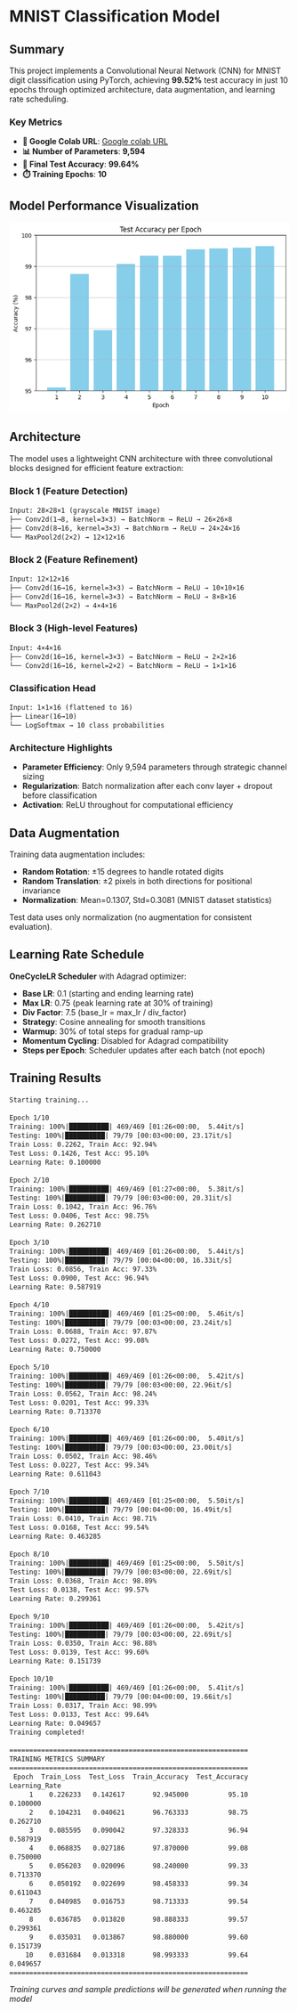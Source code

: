 # MNIST Classification Model

## **Summary**
This project implements a Convolutional Neural Network (CNN) for MNIST digit classification using PyTorch, achieving **99.52%** test accuracy in just 10 epochs through optimized architecture, data augmentation, and learning rate scheduling.

### **Key Metrics**
- **🔗 Google Colab URL**: [Google colab URL](https://colab.research.google.com/drive/13p46r4dpF13sd4aO73xNAa7myDSlG95X#scrollTo=I5JMTYwnRlo3)
- **📊 Number of Parameters**: **9,594**
- **🎯 Final Test Accuracy**: **99.64%**
- **⏱️ Training Epochs**: **10**

## **Model Performance Visualization**
![Accuracy and Loss Curves](predictions_visualization.png)

## **Architecture**

The model uses a lightweight CNN architecture with three convolutional blocks designed for efficient feature extraction:

### **Block 1 (Feature Detection)**
```
Input: 28×28×1 (grayscale MNIST image)
├── Conv2d(1→8, kernel=3×3) → BatchNorm → ReLU → 26×26×8
├── Conv2d(8→16, kernel=3×3) → BatchNorm → ReLU → 24×24×16
└── MaxPool2d(2×2) → 12×12×16
```

### **Block 2 (Feature Refinement)**
```
Input: 12×12×16
├── Conv2d(16→16, kernel=3×3) → BatchNorm → ReLU → 10×10×16
├── Conv2d(16→16, kernel=3×3) → BatchNorm → ReLU → 8×8×16
└── MaxPool2d(2×2) → 4×4×16
```

### **Block 3 (High-level Features)**
```
Input: 4×4×16
├── Conv2d(16→16, kernel=3×3) → BatchNorm → ReLU → 2×2×16
└── Conv2d(16→16, kernel=2×2) → BatchNorm → ReLU → 1×1×16
```

### **Classification Head**
```
Input: 1×1×16 (flattened to 16)
├── Linear(16→10)
└── LogSoftmax → 10 class probabilities
```

### **Architecture Highlights**
- **Parameter Efficiency**: Only 9,594 parameters through strategic channel sizing
- **Regularization**: Batch normalization after each conv layer + dropout before classification
- **Activation**: ReLU throughout for computational efficiency

## **Data Augmentation**
Training data augmentation includes:
- **Random Rotation**: ±15 degrees to handle rotated digits
- **Random Translation**: ±2 pixels in both directions for positional invariance
- **Normalization**: Mean=0.1307, Std=0.3081 (MNIST dataset statistics)

Test data uses only normalization (no augmentation for consistent evaluation).

## **Learning Rate Schedule**
**OneCycleLR Scheduler** with Adagrad optimizer:
- **Base LR**: 0.1 (starting and ending learning rate)
- **Max LR**: 0.75 (peak learning rate at 30% of training)
- **Div Factor**: 7.5 (base_lr = max_lr / div_factor)
- **Strategy**: Cosine annealing for smooth transitions
- **Warmup**: 30% of total steps for gradual ramp-up
- **Momentum Cycling**: Disabled for Adagrad compatibility
- **Steps per Epoch**: Scheduler updates after each batch (not epoch)

## **Training Results**

```
Starting training...

Epoch 1/10
Training: 100%|██████████| 469/469 [01:26<00:00,  5.44it/s]
Testing: 100%|██████████| 79/79 [00:03<00:00, 23.17it/s]
Train Loss: 0.2262, Train Acc: 92.94%
Test Loss: 0.1426, Test Acc: 95.10%
Learning Rate: 0.100000

Epoch 2/10
Training: 100%|██████████| 469/469 [01:27<00:00,  5.38it/s]
Testing: 100%|██████████| 79/79 [00:03<00:00, 20.31it/s]
Train Loss: 0.1042, Train Acc: 96.76%
Test Loss: 0.0406, Test Acc: 98.75%
Learning Rate: 0.262710

Epoch 3/10
Training: 100%|██████████| 469/469 [01:26<00:00,  5.44it/s]
Testing: 100%|██████████| 79/79 [00:04<00:00, 16.33it/s]
Train Loss: 0.0856, Train Acc: 97.33%
Test Loss: 0.0900, Test Acc: 96.94%
Learning Rate: 0.587919

Epoch 4/10
Training: 100%|██████████| 469/469 [01:25<00:00,  5.46it/s]
Testing: 100%|██████████| 79/79 [00:03<00:00, 23.24it/s]
Train Loss: 0.0688, Train Acc: 97.87%
Test Loss: 0.0272, Test Acc: 99.08%
Learning Rate: 0.750000

Epoch 5/10
Training: 100%|██████████| 469/469 [01:26<00:00,  5.42it/s]
Testing: 100%|██████████| 79/79 [00:03<00:00, 22.96it/s]
Train Loss: 0.0562, Train Acc: 98.24%
Test Loss: 0.0201, Test Acc: 99.33%
Learning Rate: 0.713370

Epoch 6/10
Training: 100%|██████████| 469/469 [01:26<00:00,  5.40it/s]
Testing: 100%|██████████| 79/79 [00:03<00:00, 23.00it/s]
Train Loss: 0.0502, Train Acc: 98.46%
Test Loss: 0.0227, Test Acc: 99.34%
Learning Rate: 0.611043

Epoch 7/10
Training: 100%|██████████| 469/469 [01:25<00:00,  5.50it/s]
Testing: 100%|██████████| 79/79 [00:04<00:00, 16.49it/s]
Train Loss: 0.0410, Train Acc: 98.71%
Test Loss: 0.0168, Test Acc: 99.54%
Learning Rate: 0.463285

Epoch 8/10
Training: 100%|██████████| 469/469 [01:25<00:00,  5.50it/s]
Testing: 100%|██████████| 79/79 [00:03<00:00, 22.69it/s]
Train Loss: 0.0368, Train Acc: 98.89%
Test Loss: 0.0138, Test Acc: 99.57%
Learning Rate: 0.299361

Epoch 9/10
Training: 100%|██████████| 469/469 [01:26<00:00,  5.42it/s]
Testing: 100%|██████████| 79/79 [00:03<00:00, 22.69it/s]
Train Loss: 0.0350, Train Acc: 98.88%
Test Loss: 0.0139, Test Acc: 99.60%
Learning Rate: 0.151739

Epoch 10/10
Training: 100%|██████████| 469/469 [01:26<00:00,  5.41it/s]
Testing: 100%|██████████| 79/79 [00:04<00:00, 19.66it/s]
Train Loss: 0.0317, Train Acc: 98.99%
Test Loss: 0.0133, Test Acc: 99.64%
Learning Rate: 0.049657
Training completed!

============================================================
TRAINING METRICS SUMMARY
============================================================
 Epoch  Train_Loss  Test_Loss  Train_Accuracy  Test_Accuracy  Learning_Rate
     1    0.226233   0.142617       92.945000          95.10       0.100000
     2    0.104231   0.040621       96.763333          98.75       0.262710
     3    0.085595   0.090042       97.328333          96.94       0.587919
     4    0.068835   0.027186       97.870000          99.08       0.750000
     5    0.056203   0.020096       98.240000          99.33       0.713370
     6    0.050192   0.022699       98.458333          99.34       0.611043
     7    0.040985   0.016753       98.713333          99.54       0.463285
     8    0.036785   0.013820       98.888333          99.57       0.299361
     9    0.035031   0.013867       98.880000          99.60       0.151739
    10    0.031684   0.013318       98.993333          99.64       0.049657
============================================================
```



*Training curves and sample predictions will be generated when running the model*
